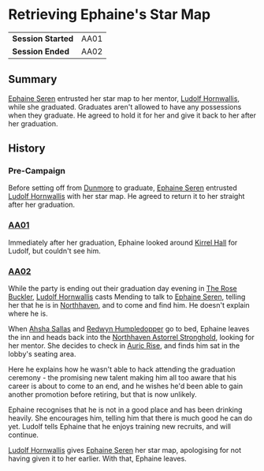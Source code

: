 # Retrieving Ephaine's Star Map

|||
| --- | --- |
| **Session Started** | AA01 | storyline.2
| **Session Ended** | AA02 |

## Summary

[Ephaine Seren](../../../astarus/people/ephaine-seren.md) entrusted her star map to her mentor, [Ludolf Hornwallis](../../../astarus/people/ludolf-hornwallis.md), while she graduated. Graduates aren't allowed to have any possessions when they graduate. He agreed to hold it for her and give it back to her after her graduation.

## History

### Pre-Campaign

Before setting off from [Dunmore](../../../astarus/places/cities/dunmore.md) to graduate, [Ephaine Seren](../../../astarus/people/ephaine-seren.md) entrusted [Ludolf Hornwallis](../../../astarus/people/ludolf-hornwallis.md) with her star map. He agreed to return it to her straight after her graduation.

### [AA01](../sessions/AA01.md)

Immediately after her graduation, Ephaine looked around [Kirrel Hall](../../../astarus/places/buildings/kirrel-hall.md) for Ludolf, but couldn't see him.

### [AA02](../sessions/AA02.md)

While the party is ending out their graduation day evening in [The Rose Buckler](../../../astarus/places/buildings/inns-taverns/the-rose-buckler.md), [Ludolf Hornwallis](../../../astarus/people/ludolf-hornwallis.md) casts Mending to talk to [Ephaine Seren](../../../astarus/people/ephaine-seren.md), telling her that he is in [Northhaven](../../../astarus/places/cities/northhaven.md), and to come and find him. He doesn't explain where he is.

When [Ahsha Sallas](../../../astarus/people/ahsha-sallas.md) and [Redwyn Humpledopper](../../../astarus/people/redywn-humpledopper.md) go to bed, Ephaine leaves the inn and heads back into the [Northhaven Astorrel Stronghold](../../../astarus/places/strongholds/northhaven-astorrel-stronghold.md), looking for her mentor. She decides to check in [Auric Rise](../../../astarus/places/buildings/auric-rise.md), and finds him sat in the lobby's seating area.

Here he explains how he wasn't able to hack attending the graduation ceremony - the promising new talent making him all too aware that his career is about to come to an end, and he wishes he'd been able to gain another promotion before retiring, but that is now unlikely.

Ephaine recognises that he is not in a good place and has been drinking heavily. She encourages him, telling him that there is much good he can do yet. Ludolf tells Ephaine that he enjoys training new recruits, and will continue.

[Ludolf Hornwallis](../../../astarus/people/ludolf-hornwallis.md) gives [Ephaine Seren](../../../astarus/people/ephaine-seren.md) her star map, apologising for not having given it to her earlier. With that, Ephaine leaves.
